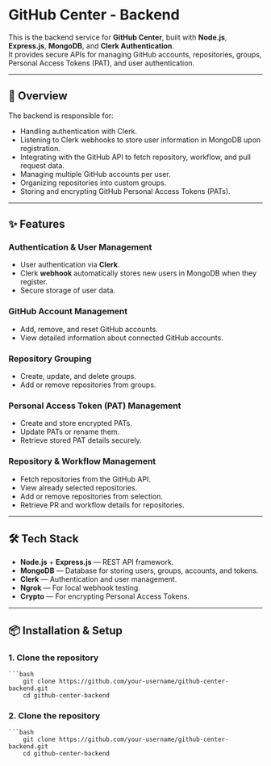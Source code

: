 # GitHub Center - Backend

This is the backend service for **GitHub Center**, built with **Node.js**, **Express.js**, **MongoDB**, and **Clerk Authentication**.  
It provides secure APIs for managing GitHub accounts, repositories, groups, Personal Access Tokens (PAT), and user authentication.

---

## 🚀 Overview

The backend is responsible for:
- Handling authentication with Clerk.
- Listening to Clerk webhooks to store user information in MongoDB upon registration.
- Integrating with the GitHub API to fetch repository, workflow, and pull request data.
- Managing multiple GitHub accounts per user.
- Organizing repositories into custom groups.
- Storing and encrypting GitHub Personal Access Tokens (PATs).

---

## ✨ Features

### **Authentication & User Management**
- User authentication via **Clerk**.
- Clerk **webhook** automatically stores new users in MongoDB when they register.
- Secure storage of user data.

### **GitHub Account Management**
- Add, remove, and reset GitHub accounts.
- View detailed information about connected GitHub accounts.

### **Repository Grouping**
- Create, update, and delete groups.
- Add or remove repositories from groups.

### **Personal Access Token (PAT) Management**
- Create and store encrypted PATs.
- Update PATs or rename them.
- Retrieve stored PAT details securely.

### **Repository & Workflow Management**
- Fetch repositories from the GitHub API.
- View already selected repositories.
- Add or remove repositories from selection.
- Retrieve PR and workflow details for repositories.

---

## 🛠 Tech Stack

- **Node.js** + **Express.js** — REST API framework.
- **MongoDB** — Database for storing users, groups, accounts, and tokens.
- **Clerk** — Authentication and user management.
- **Ngrok** — For local webhook testing.
- **Crypto** — For encrypting Personal Access Tokens.

---

## 📦 Installation & Setup

### **1. Clone the repository**
    ```bash
        git clone https://github.com/your-username/github-center-backend.git
        cd github-center-backend

### **2. Clone the repository**
    ```bash
        git clone https://github.com/your-username/github-center-backend.git
        cd github-center-backend
